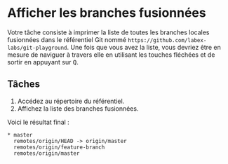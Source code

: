 # Afficher les branches fusionnées

Votre tâche consiste à imprimer la liste de toutes les branches locales fusionnées dans le référentiel Git nommé `https://github.com/labex-labs/git-playground`. Une fois que vous avez la liste, vous devriez être en mesure de naviguer à travers elle en utilisant les touches fléchées et de sortir en appuyant sur <kbd>Q</kbd>.

## Tâches

1. Accédez au répertoire du référentiel.
2. Affichez la liste des branches fusionnées.

Voici le résultat final :

```
* master
  remotes/origin/HEAD -> origin/master
  remotes/origin/feature-branch
  remotes/origin/master
```
